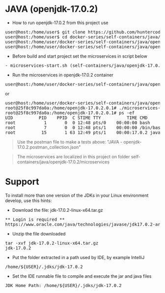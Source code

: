 # JAVA (openjdk-17.0.2)

- How to run openjdk-17.0.2 from this project use

<pre>
user@host:/home/user$ git clone https://github.com/huntercodexs/docker-series.git .
user@host:/home/user$ cd docker-series/self-containers/java/openjdk-17.0.2
user@host:/home/user/docker-series/self-containers/java/openjdk-17.0.2$ docker-compose up --build
user@host:/home/user/docker-series/self-containers/java/openjdk-17.0.2$ docker-compose start
</pre>

- Before build and start project set the microservices in script below

<pre>
- microservices-start.sh (self-containers/java/openjdk-17.0.2/microservices/microservices-start.sh)
</pre>

- Run the microservices in openjdk-17.0.2 container

<pre>
user@host:/home/user/docker-series/self-containers/java/openjdk-17.0.2$ docker exec -it openjdk-17.0.2 ./microservices-start.sh
</pre>

or

<pre>
user@host:/home/user/docker-series/self-containers/java/openjdk-17.0.2$ docker exec -it openjdk-17.0.2 /bin/bash
root@25f8c997da0a:/home/openjdk-17.0.2.0.1# ./microservices-start.sh
root@25f8c997da0a:/home/openjdk-17.0.2.0.1# ps -ef
UID          PID    PPID  C STIME TTY          TIME CMD
root           1       0  0 12:48 pts/0    00:00:00 bash
root           7       0  0 12:48 pts/1    00:00:00 /bin/bash
root          15       1 63 12:49 pts/1    00:00:17.0.2 java -jar SIMPLE-API-USERS-0.0.1-SNAPSHOT.jar
</pre>

> Use the postman file to make a tests above: "JAVA - openjdk-17.0.2.postman_collection.json"

> The microservices are localized in this project on folder self-containers/java/openjdk-17.0.2/microservices


# Support

To install more than one version of the JDKs in your Linux environment develop, use this hints:

- Download the file: jdk-17.0.2-linux-x64.tar.gz
<pre>
** Login is required **
https://www.oracle.com/java/technologies/javase/jdk17.0.2-archive-downloads.html
</pre>

- Unzip the file downloaded
<pre>
tar -xvf jdk-17.0.2-linux-x64.tar.gz
jdk-17.0.2
</pre>

- Put the folder extracted in a path used by IDE, by example IntelliJ
<pre>
/home/${USER}/.jdks/jdk-17.0.2
</pre>

- Set the IDE runnable file to compile and execute the jar and java files
<pre>
JDK Home Path: /home/${USER}/.jdks/jdk-17.0.2
</pre>

